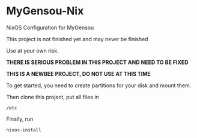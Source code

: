 # MyGensou-Nix
NixOS Configuration for MyGensou

This project is not finished yet and may never be finished

Use at your own risk.

**THERE IS SERIOUS PROBLEM IN THIS PROJECT AND NEED TO BE FIXED**

**THIS IS A NEWBEE PROJECT, DO NOT USE AT THIS TIME**

To get started, you need to create partitions for your disk and mount them.

Then clone this project, put all files in

`/etc`

Finally, run

`nixos-install`